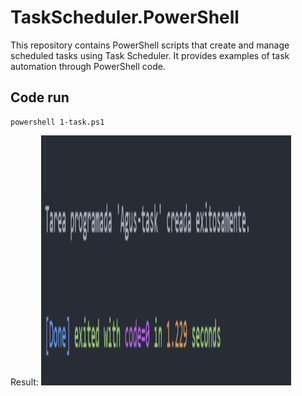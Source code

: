 # TaskScheduler.PowerShell
This repository contains PowerShell scripts that create and manage scheduled tasks using Task Scheduler. It provides examples of task automation through PowerShell code.

## Code run
```
powershell 1-task.ps1
```

Result:
<img src="result.png" alt="Logo del proyecto" width="400" height="400">

